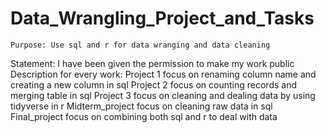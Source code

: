 # Data_Wrangling_Project_and_Tasks
    Purpose: Use sql and r for data wranging and data cleaning
Statement: I have been given the permission to make my work public
Description for every work:
Project 1 focus on renaming column name and creating a new column in sql
Project 2 focus on counting records and merging table in sql
Project 3 focus on cleaning and dealing data by using tidyverse in r
Midterm_project focus on cleaning raw data in sql
Final_project focus on combining both sql and r to deal with data
